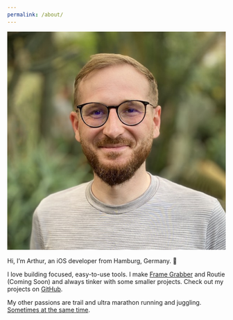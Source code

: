 ```yaml
---
permalink: /about/
---
```


<div class="about">
  <img class="avatar" src="/assets/me.jpg">
  <p>
    Hi, I’m Arthur, an iOS developer from Hamburg, Germany. 👋
  </p>
  <p>
    I love building focused, easy-to-use tools.
    I make <a href="https://framegrabberapp.com" target="_blank">Frame Grabber</a> and Routie (Coming Soon) and always tinker with some smaller projects. Check out my projects on <a href="https://github.com/arthurhammer" target="_blank">GitHub</a>.
  </p>
  <p>
  My other passions are trail and ultra marathon running and juggling. <a href="{% post_url 2019-02-05-trail-joggling %}">Sometimes at the same time</a>.
  </p>
</div>
